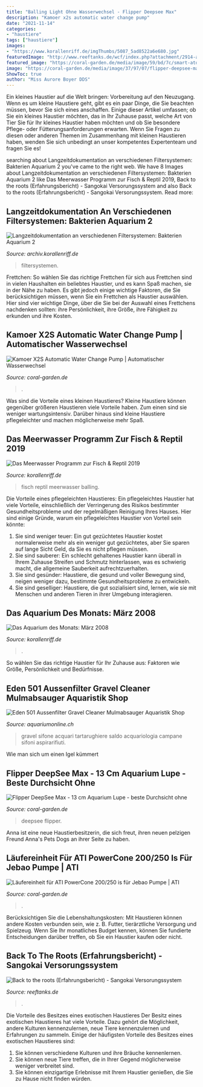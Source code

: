```yaml
---
title: "Balling Light Ohne Wasserwechsel - Flipper Deepsee Max"
description: "Kamoer x2s automatic water change pump"
date: "2021-11-14"
categories:
- "haustiere"
tags: ["haustiere"]
images:
- "https://www.korallenriff.de/imgThumbs/5087_5ad8522a6e680.jpg"
featuredImage: "http://www.reeftanks.de/wcf/index.php?attachment/2914-aquarium-jpg/"
featured_image: "https://coral-garden.de/media/image/59/bd/7c/smart-ato-duo-wasser-nachfuellanlageSDBNpWPpCQr4D_200x200@2x.jpg"
image: "https://coral-garden.de/media/image/37/97/07/flipper-deepsee-max-13-cm_5-grafik_200x200@2x.jpg"
ShowToc: true
author: "Miss Aurore Boyer DDS"
---
```



Ein kleines Haustier auf die Welt bringen: Vorbereitung auf den Neuzugang.
Wenn es um kleine Haustiere geht, gibt es ein paar Dinge, die Sie beachten müssen, bevor Sie sich eines anschaffen. Einige dieser Artikel umfassen; ob Sie ein kleines Haustier möchten, das in Ihr Zuhause passt, welche Art von Tier Sie für Ihr kleines Haustier haben möchten und ob Sie besondere Pflege- oder Fütterungsanforderungen erwarten. Wenn Sie Fragen zu diesen oder anderen Themen im Zusammenhang mit kleinen Haustieren haben, wenden Sie sich unbedingt an unser kompetentes Expertenteam und fragen Sie es!

	

		
searching about Langzeitdokumentation an verschiedenen Filtersystemen: Bakterien Aquarium 2 you've came to the right web. We have 8 Images about Langzeitdokumentation an verschiedenen Filtersystemen: Bakterien Aquarium 2 like Das Meerwasser Programm zur Fisch &amp; Reptil 2019, Back to the roots (Erfahrungsbericht) - Sangokai Versorungssystem and also Back to the roots (Erfahrungsbericht) - Sangokai Versorungssystem. Read more:
		
    
## Langzeitdokumentation An Verschiedenen Filtersystemen: Bakterien Aquarium 2

<img loading=lazy src="http://archiv.korallenriff.de/05_filter_baks2_1.jpg" onerror="this.onerror=null;this.src='https://tse1.mm.bing.net/th?id=OIP.0oPB1ovcOB2690QE1IJpTQHaFb&amp;pid=15.1';" alt="Langzeitdokumentation an verschiedenen Filtersystemen: Bakterien Aquarium 2">

_Source: archiv.korallenriff.de_

>filtersystemen. 

	

Frettchen: So wählen Sie das richtige Frettchen für sich aus
Frettchen sind in vielen Haushalten ein beliebtes Haustier, und es kann Spaß machen, sie in der Nähe zu haben. Es gibt jedoch einige wichtige Faktoren, die Sie berücksichtigen müssen, wenn Sie ein Frettchen als Haustier auswählen. Hier sind vier wichtige Dinge, über die Sie bei der Auswahl eines Frettchens nachdenken sollten: ihre Persönlichkeit, ihre Größe, ihre Fähigkeit zu erkunden und ihre Kosten.

    
## Kamoer X2S Automatic Water Change Pump | Automatischer Wasserwechsel

<img loading=lazy src="https://coral-garden.de/media/image/59/bd/7c/smart-ato-duo-wasser-nachfuellanlageSDBNpWPpCQr4D_200x200@2x.jpg" onerror="this.onerror=null;this.src='https://tse1.mm.bing.net/th?id=OIP.Cu6GWzzd1e2Vfve6JyxP_wAAAA&amp;pid=15.1';" alt="Kamoer X2S Automatic Water Change Pump | Automatischer Wasserwechsel">

_Source: coral-garden.de_

>. 

	

Was sind die Vorteile eines kleinen Haustieres?
Kleine Haustiere können gegenüber größeren Haustieren viele Vorteile haben. Zum einen sind sie weniger wartungsintensiv. Darüber hinaus sind kleine Haustiere pflegeleichter und machen möglicherweise mehr Spaß.

    
## Das Meerwasser Programm Zur Fisch &amp; Reptil 2019

<img loading=lazy src="https://www.korallenriff.de/imgThumbs/17439_5d53b7c68fbff.jpg" onerror="this.onerror=null;this.src='https://tse3.mm.bing.net/th?id=OIP.lltFB7rHEqLmbIZr3LrgKQHaD6&amp;pid=15.1';" alt="Das Meerwasser Programm zur Fisch &amp; Reptil 2019">

_Source: korallenriff.de_

>fisch reptil meerwasser balling. 

	

Die Vorteile eines pflegeleichten Haustieres:
Ein pflegeleichtes Haustier hat viele Vorteile, einschließlich der Verringerung des Risikos bestimmter Gesundheitsprobleme und der regelmäßigen Reinigung Ihres Hauses. Hier sind einige Gründe, warum ein pflegeleichtes Haustier von Vorteil sein könnte:
1) Sie sind weniger teuer: Ein gut gezüchtetes Haustier kostet normalerweise mehr als ein weniger gut gezüchtetes, aber Sie sparen auf lange Sicht Geld, da Sie es nicht pflegen müssen.
2) Sie sind sauberer: Ein schlecht gehaltenes Haustier kann überall in Ihrem Zuhause Streifen und Schmutz hinterlassen, was es schwierig macht, die allgemeine Sauberkeit aufrechtzuerhalten.
3) Sie sind gesünder: Haustiere, die gesund und voller Bewegung sind, neigen weniger dazu, bestimmte Gesundheitsprobleme zu entwickeln.
4) Sie sind geselliger: Haustiere, die gut sozialisiert sind, lernen, wie sie mit Menschen und anderen Tieren in ihrer Umgebung interagieren.

    
## Das Aquarium Des Monats: März 2008

<img loading=lazy src="https://www.korallenriff.de/imgThumbs/5087_5ad8522a6e680.jpg" onerror="this.onerror=null;this.src='https://tse3.mm.bing.net/th?id=OIP.Y1eJhGBwRQJhROlZDjI_ZQHaD6&amp;pid=15.1';" alt="Das Aquarium des Monats: März 2008">

_Source: korallenriff.de_

>. 

	

So wählen Sie das richtige Haustier für Ihr Zuhause aus: Faktoren wie Größe, Persönlichkeit und Bedürfnisse.

    
## Eden 501 Aussenfilter Gravel Cleaner Mulmabsauger Aquaristik Shop

<img loading=lazy src="https://www.aquariumonline.ch/WebRoot/Store/Shops/174428/5E52/8E12/4B11/F7DC/62B7/0A01/080E/BDF3/Eden-501-Nettoyage-Gravier-Aquarium-Ch_ml.jpg" onerror="this.onerror=null;this.src='https://tse3.mm.bing.net/th?id=OIP.pL-g0Yy-gFkHbVz_8jbeygHaHa&amp;pid=15.1';" alt="Eden 501 Aussenfilter Gravel Cleaner Mulmabsauger Aquaristik Shop">

_Source: aquariumonline.ch_

>gravel sifone acquari tartarughiere saldo acquariologia campane sifoni aspirarifiuti. 

	

Wie man sich um einen Igel kümmert

    
## Flipper DeepSee Max - 13 Cm Aquarium Lupe - Beste Durchsicht Ohne

<img loading=lazy src="https://coral-garden.de/media/image/37/97/07/flipper-deepsee-max-13-cm_5-grafik_200x200@2x.jpg" onerror="this.onerror=null;this.src='https://tse3.mm.bing.net/th?id=OIP.2r5Q5YgwmY50xrirpXHMpQAAAA&amp;pid=15.1';" alt="Flipper DeepSee Max - 13 cm Aquarium Lupe - beste Durchsicht ohne">

_Source: coral-garden.de_

>deepsee flipper. 

	

Anna ist eine neue Haustierbesitzerin, die sich freut, ihren neuen pelzigen Freund Anna's Pets Dogs an ihrer Seite zu haben.

    
## Läufereinheit Für ATI PowerCone 200/250 Is Für Jebao Pumpe | ATI

<img loading=lazy src="https://coral-garden.de/media/image/11/0c/5c/3152_0_laeufer_ati_powercone_jebao_pumpe3OidIp7eh1CVW.jpg" onerror="this.onerror=null;this.src='https://tse4.mm.bing.net/th?id=OIP.2A0Z-wpssi6WMVPfv9NhtAHaGx&amp;pid=15.1';" alt="Läufereinheit für ATI PowerCone 200/250 is für Jebao Pumpe | ATI">

_Source: coral-garden.de_

>. 

	

Berücksichtigen Sie die Lebenshaltungskosten: Mit Haustieren können andere Kosten verbunden sein, wie z. B. Futter, tierärztliche Versorgung und Spielzeug. Wenn Sie Ihr monatliches Budget kennen, können Sie fundierte Entscheidungen darüber treffen, ob Sie ein Haustier kaufen oder nicht.

    
## Back To The Roots (Erfahrungsbericht) - Sangokai Versorungssystem

<img loading=lazy src="http://www.reeftanks.de/wcf/index.php?attachment/2914-aquarium-jpg/" onerror="this.onerror=null;this.src='https://tse1.mm.bing.net/th?id=OIP.pebyA5v4_bNfSfvPPrQ24QHaDm&amp;pid=15.1';" alt="Back to the roots (Erfahrungsbericht) - Sangokai Versorungssystem">

_Source: reeftanks.de_

>. 

	

Die Vorteile des Besitzes eines exotischen Haustieres
Der Besitz eines exotischen Haustieres hat viele Vorteile. Dazu gehört die Möglichkeit, andere Kulturen kennenzulernen, neue Tiere kennenzulernen und Erfahrungen zu sammeln. Einige der häufigsten Vorteile des Besitzes eines exotischen Haustieres sind:
1. Sie können verschiedene Kulturen und ihre Bräuche kennenlernen.
2. Sie können neue Tiere treffen, die in Ihrer Gegend möglicherweise weniger verbreitet sind.
3. Sie können einzigartige Erlebnisse mit Ihrem Haustier genießen, die Sie zu Hause nicht finden würden.

